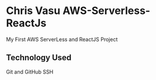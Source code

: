 # Chris Vasu AWS-Serverless-ReactJs
My First AWS ServerLess and ReactJS Project


## Technology Used
Git and GitHub
SSH
